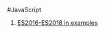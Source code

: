 #JavaScript

1. [ES2016-ES2018 in examples](https://medium.freecodecamp.org/here-are-examples-of-everything-new-in-ecmascript-2016-2017-and-2018-d52fa3b5a70e?gi=7f5105bf1829)
